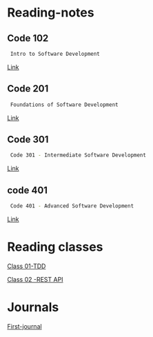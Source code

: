# Reading-notes





##  Code 102 
```bash
 Intro to Software Development
```

[Link](https://github.com/h4mz411y/reading-notes)

## Code 201 
```bash
 Foundations of Software Development
```

[Link](https://github.com/h4mz411y/reading-notes)
## Code 301

```bash
 Code 301 - Intermediate Software Development 
```

[Link](https://github.com/h4mz411y/reading-notes)

## code 401
```bash
 Code 401 - Advanced Software Development
```

[Link](https://github.com/h4mz411y/reading-notes)


# Reading classes 



[Class 01-TDD](https://h4mz411y.github.io/reading-notes/Reading-classes/Class01/README.md)

[Class 02 -REST API](https://h4mz411y.github.io/reading-notes/Reading-classes/Class02/README.md)


# Journals 
[First-journal](https://github.com/h4mz411y/reading-notes/blob/main/Journal/FirstJournal.md)

